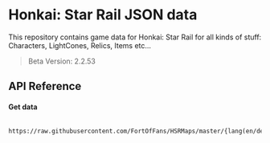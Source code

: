 
# Honkai: Star Rail JSON data 

This repository contains game data for Honkai: Star Rail for all kinds of stuff: Characters, LightCones, Relics, Items etc...

> Beta Version: 2.2.53

## API Reference

#### Get data

```http
  https://raw.githubusercontent.com/FortOfFans/HSRMaps/master/{lang(en/de/fr...)}/{dataType(avatar/weapons/items/relics...)}.json
```

